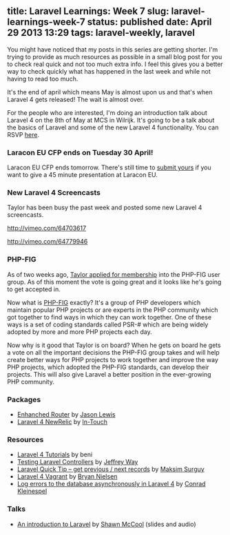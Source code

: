 title: Laravel Learnings: Week 7
slug: laravel-learnings-week-7
status: published
date: April 29 2013 13:29
tags: laravel-weekly, laravel
-------
You might have noticed that my posts in this series are getting shorter. I'm trying to provide as much resources as possible in a small blog post for you to check real quick and not too much extra info. I feel this gives you a better way to check quickly what has happened in the last week and while not having to read too much.<!--more-->

It's the end of april which means May is almost upon us and that's when Laravel 4 gets released! The wait is almost over. 

For the people who are interested, I'm doing an introduction talk about Laravel 4 on the 8th of May at MCS in Wilrijk. It's going to be a talk about the basics of Laravel and some of the new Laravel 4 functionality. You can RSVP [here](http://www.meetup.com/phpbenelux/events/115635052/).

### Laracon EU CFP ends on Tuesday 30 April!

Laracon EU CFP ends tomorrow. There's still time to [submit yours](https://heybigname.typeform.com/to/bY3H46) if you want to give a 45 minute presentation at Laracon EU.

### New Laravel 4 Screencasts

Taylor has been busy the past week and posted some new Laravel 4 screencasts.

http://vimeo.com/64703617

http://vimeo.com/64779946

### PHP-FIG

As of two weeks ago, [Taylor applied for membership](https://groups.google.com/forum/?fromgroups=#!topic/php-fig/yCrqftXXT-8) into the PHP-FIG user group. As of this moment the vote is going great and it looks like he's going to get accepted in.

Now what is [PHP-FIG](http://www.php-fig.org/) exactly? It's a group of PHP developers which maintain popular PHP projects or are experts in the PHP community which got together to find ways in which they can work together. One of these ways is a set of coding standards called PSR-# which are being widely adopted by more and more PHP projects each day. 

Now why is it good that Taylor is on board? When he gets on board he gets a vote on all the important decisions the PHP-FIG group takes and will help create better ways for PHP projects to work together and improve the way PHP projects, which adopted the PHP-FIG standards, can develop their projects. This will also give Laravel a better position in the ever-growing PHP community.

### Packages

- [Enhanched Router](https://github.com/jasonlewis/enhanced-router) by [Jason Lewis](https://twitter.com/jasonclewis)
- [Laravel 4 NewRelic](https://github.com/In-Touch/laravel-newrelic) by [In-Touch](http://www.intouchinsight.com/)

### Resources

- [Laravel 4 Tutorials](https://bitbucket.org/beni/laravel-4-tutorial/wiki/Home) by beni
- [Testing Laravel Controllers](http://jeffreyway.github.io/blog/2013/04/20/testing-laravel-controllers/) by [Jeffrey Way](https://twitter.com/jeffrey_way)
- [Laravel Quick Tip – get previous / next records](http://maxoffsky.com/code-blog/laravel-quick-tip-get-previous-next-records/) by [Maksim Surguy](https://twitter.com/msurguy)
- [Laravel 4 Vagrant](https://github.com/bryannielsen/Laravel4-Vagrant) by [Bryan Nielsen](https://twitter.com/nielsenbryan)
- [Log errors to the database asynchronously in Laravel 4](https://gist.github.com/conradkleinespel/5476977) by [Conrad Kleinespel](https://twitter.com/conradktweets)

### Talks

- [An introduction to Laravel](http://www.youtube.com/watch?v=RxK48ixsq-A&hd=1) by [Shawn McCool](https://twitter.com/shawnmccool) (slides and audio)
